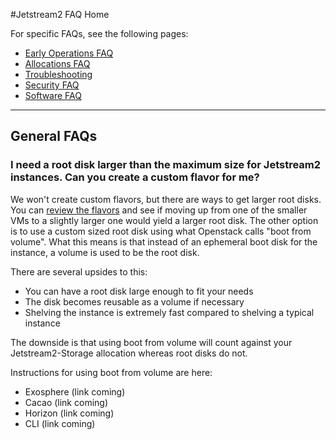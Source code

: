 #Jetstream2 FAQ Home

For specific FAQs, see the following pages:

* [Early Operations FAQ](js2-earlyops-faq)
* [Allocations FAQ](alloc.md)
* [Troubleshooting](trouble.md)
* [Security FAQ](security.md)
* [Software FAQ](software.md)

---
## General FAQs

### I need a root disk larger than the maximum size for Jetstream2 instances. Can you create a custom flavor for me?

We won't create custom flavors, but there are ways to get larger root disks. You can [review the flavors](../general/vmsizes.md) and see if moving up from one of the smaller VMs to a slightly larger one would yield a larger root disk. The other option is to use a custom sized root disk using what Openstack calls "boot from volume". What this means is that instead of an ephemeral boot disk for the instance, a volume is used to be the root disk.

There are several upsides to this:

* You can have a root disk large enough to fit your needs
* The disk becomes reusable as a volume if necessary
* Shelving the instance is extremely fast compared to shelving a typical instance

The downside is that using boot from volume will count against your Jetstream2-Storage allocation whereas root disks do not.

Instructions for using boot from volume are here:

* Exosphere (link coming)
* Cacao (link coming)
* Horizon (link coming)
* CLI (link coming)
